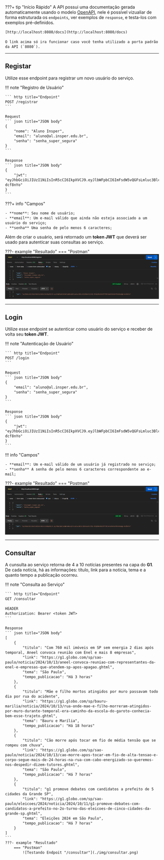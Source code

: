 

???+ tip "Início Rápido"
    A API possui uma documentação gerada automaticamente usando o modelo [OpenAPI](https://www.openapis.org/), nele é possível vizualiar de forma estruturada os `endpoints`, ver exemplos de `response`, e testa-los com exemplos pré-definidos.

    [http://localhost:8080/docs](http://localhost:8080/docs)

    O link acima só ira funcionar caso você tenha utilizado a porta padrão da API (`8080`).

---
## **Registar**

Utilize esse endpoint para registrar um novo usuário do serviço.

!!! note "Registro de Usuário"
    
    ``` http title="Endpoint"
    POST /registrar
    ```

    Request
    ``` json title="JSON body"
    {
        "nome": "Aluno Insper",
        "email": "aluno@al.insper.edu.br",
        "senha": "senha_super_segura"
    }
    ```

    Response
    ``` json title="JSON body"
    {
        "jwt": "eyJhbGciOiJIUzI1NiIsInR5cCI6IkpXVCJ9.eyJlbWFpbCI6ImFsdW5vQGFsLmluc3Blci5lZHUuYnIifQ.YE4QiMzDt8JFPTRPJAmSYD2OG37RrKkoHgH-dcf8nYo"
    }
    ```


???+ info "Campos"

    - **nome**: Seu nome de usuário;
    - **email**: Um e-mail válido que ainda não esteja associado a um usuário do serviço;
    - **senha** Uma senha de pelo menos 6 caracteres;

Além de criar o usuário, será retornado um **token JWT** que deverá ser usado para autenticar suas consultas ao serviço.

???- example "Resultado"
    === "Postman"
        ![Testando Endpoit "/registrar"](./img/registrar.png)

---
## **Login**

Utilize esse endpoint se autenticar como usuário do serviço e receber de volta seu **token JWT**.

!!! note "Autenticação de Usuário"
    
    ``` http title="Endpoint"
    POST /login
    ```

    Request
    ``` json title="JSON body"
    {
        "email": "aluno@al.insper.edu.br",
        "senha": "senha_super_segura"
    }
    ```

    Response
    ``` json title="JSON body"
    {
        "jwt": "eyJhbGciOiJIUzI1NiIsInR5cCI6IkpXVCJ9.eyJlbWFpbCI6ImFsdW5vQGFsLmluc3Blci5lZHUuYnIifQ.YE4QiMzDt8JFPTRPJAmSYD2OG37RrKkoHgH-dcf8nYo"
    }
    ```

!!! info "Campos"

    - **email**: Um e-mail válido de um usuário já registrado no serviço;
    - **senha** A senha de pelo menos 6 caracteres correspondente ao e-mail;

???- example "Resultado"
    === "Postman"
        ![Testando Endpoit "/login"](./img/login.png)

---
## **Consultar**

A cunsulta ao serviço retorna de 4 a 10 notícias presentes na capa do **G1**. De cada notícia, há as informações: título, link para a notícia, tema e a quanto tempo a publicação ocorreu.

!!! note "Consulta ao Serviço"
    
    ``` http title="Endpoint"
    GET /consultar
    
    HEADER 
    Authorization: Bearer <token JWT>
    ```

    Response
    ``` json title="JSON body"
    [
        {
            "titulo": "Com 760 mil imóveis em SP sem energia 2 dias após temporal, Aneel convoca reunião com Enel e mais 8 empresas",
            "link": "https://g1.globo.com/sp/sao-paulo/noticia/2024/10/13/aneel-convoca-reuniao-com-representantes-da-enel-e-empresas-que-atendem-sp-apos-apagao.ghtml",
            "tema": "São Paulo",
            "tempo_publicacao": "Há 3 horas"
        },
        {
            "titulo": "Mãe e filho mortos atingidos por muro passavam todo dia por rua do acidente",
            "link": "https://g1.globo.com/sp/bauru-marilia/noticia/2024/10/13/rua-onde-mae-e-filho-morreram-atingidos-por-muro-durante-temporal-era-caminho-da-escola-do-garoto-conhecia-bem-esse-trajeto.ghtml",
            "tema": "Bauru e Marília",
            "tempo_publicacao": "Há 18 horas"
        },
        {
            "titulo": "Cão morre após tocar em fio de média tensão que se rompeu com chuva",
            "link": "https://g1.globo.com/sp/sao-paulo/noticia/2024/10/13/cao-morre-apos-tocar-em-fio-de-alta-tensao-e-corpo-segue-mais-de-24-horas-na-rua-com-cabo-energizado-so-queremos-nos-despedir-dizem-tutores.ghtml",
            "tema": "São Paulo",
            "tempo_publicacao": "Há 7 horas"
        },
        {
            "titulo": "g1 promove debates com candidatos a prefeito de 5 cidades da Grande SP",
            "link": "https://g1.globo.com/sp/sao-paulo/eleicoes/2024/noticia/2024/10/11/g1-promove-debates-com-candidatos-a-prefeito-no-2o-turno-das-eleicoes-de-cinco-cidades-da-grande-sp.ghtml",
            "tema": "Eleições 2024 em São Paulo",
            "tempo_publicacao": "Há 7 horas"
        }
    ]
    ```
    ???- example "Resultado"
        === "Postman"
            ![Testando Endpoit "/consultar"](./img/consultar.png)